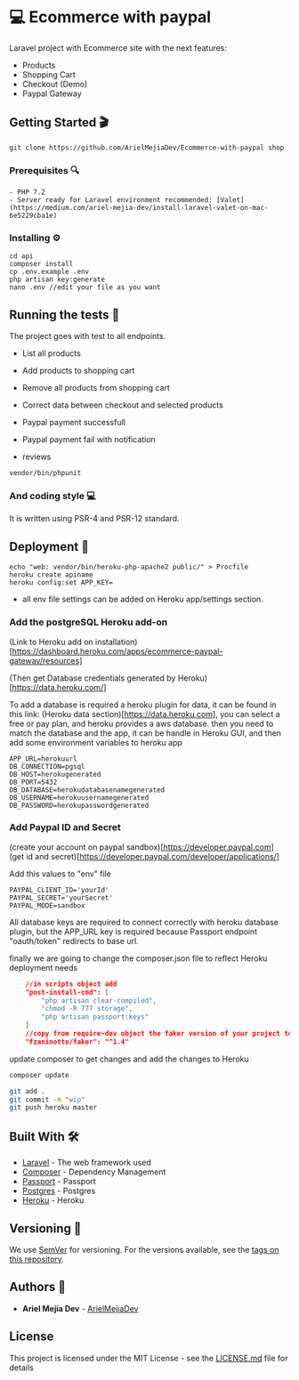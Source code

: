 # 💻 Ecommerce with paypal

Laravel project with Ecommerce site with the next features:

- Products
- Shopping Cart
- Checkout (Demo)
- Paypal Gateway

## Getting Started 🎬

```
git clone https://github.com/ArielMejiaDev/Ecommerce-with-paypal shop
```

### Prerequisites 🔍

    - PHP 7.2 
    - Server ready for Laravel environment recommended: [Valet](https://medium.com/ariel-mejia-dev/install-laravel-valet-on-mac-6e5229cba1e)

### Installing ⚙️

```
cd api
composer install 
cp .env.example .env 
php artisan key:generate
nano .env //edit your file as you want
```

## Running the tests 🧪

The project goes with test to all endpoints.

- List all products
- Add products to shopping cart
- Remove all products from shopping cart
- Correct data between checkout and selected products
- Paypal payment successfull
- Paypal payment fail with notification

- reviews
```
vendor/bin/phpunit
```

### And coding style 💻

It is written using PSR-4 and PSR-12 standard.

## Deployment 🚀
```
echo "web: vendor/bin/heroku-php-apache2 public/" > Procfile
heroku create apiname
heroku config:set APP_KEY=
```
* all env file settings can be added on Heroku app/settings section.

### Add the postgreSQL Heroku add-on

(Link to Heroku add on installation)[https://dashboard.heroku.com/apps/ecommerce-paypal-gateway/resources]

(Then get Database credentials generated by Heroku)[https://data.heroku.com/]

To add a database is required a heroku plugin for data, it can be found 
in this link: (Heroku data section)[https://data.heroku.com], you can select a free or pay plan, and heroku provides a aws database.
then you need to match the database and the app, it can be handle in Heroku GUI, 
and then add some environment variables to heroku app 

```env
APP_URL=herokuurl
DB_CONNECTION=pgsql
DB_HOST=herokugenerated
DB_PORT=5432
DB_DATABASE=herokudatabasenamegenerated
DB_USERNAME=herokuusernamegenerated
DB_PASSWORD=herokupasswordgenerated
```
### Add Paypal ID and Secret

(create your account on paypal sandbox)[https://developer.paypal.com]
(get id and secret)[https://developer.paypal.com/developer/applications/]

Add this values to "env" file

```env
PAYPAL_CLIENT_ID='yourId'
PAYPAL_SECRET='yourSecret'
PAYPAL_MODE=sandbox
```

All database keys are required to connect correctly with heroku database plugin, 
but the APP_URL key is required because Passport endpoint "oauth/token" redirects to base url.

finally we are going to change the composer.json file to reflect Heroku deployment needs

```json
    //in scripts object add
    "post-install-cmd": [ 
        "php artisan clear-compiled",
        "chmod -R 777 storage", 
        "php artisan passport:keys"
    ]
    //copy from require-dev object the faker version of your project to required object
    "fzaninotto/faker": "^1.4"
```

update composer to get changes and add the changes to Heroku

```php
composer update
```

```bash
git add .
git commit -m "wip"
git push heroku master
```

## Built With 🛠️

* [Laravel](https://github.com/laravel/laravel) - The web framework used
* [Composer](https://getcomposer.org/) - Dependency Management
* [Passport](https://laravel.com/docs/6.x/passport) - Passport
* [Postgres](https://www.postgresql.org/) - Postgres
* [Heroku](https://devcenter.heroku.com/articles/getting-started-with-laravel) - Heroku

## Versioning 🔢

We use [SemVer](http://semver.org/) for versioning. For the versions available, see the [tags on this repository](https://github.com/your/project/tags). 

## Authors 🧔

* **Ariel Mejia Dev** - [ArielMejiaDev](https://github.com/ArielMejiaDev)

## License

This project is licensed under the MIT License - see the [LICENSE.md](LICENSE.md) file for details
